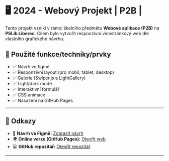 
# 🖥️ 2024 - Webový Projekt | P2B | 

Tento projekt vznikl v rámci školního předmětu **Webové aplikace (P2B)** na **PSLib Liberec**. Cílem bylo vytvořit responzivní vícestránkový web dle vlastního grafického návrhu.


## 🧩 Použité funkce/techniky/prvky

- ✅ Návrh ve figmě
- ✅ Responzivní layout (pro mobil, tablet, desktop)
- ✅ Galerie (Swiper.js a LightGallery)
- ✅ Light/dark mode
- ✅ Interaktivní formulář
- ✅ CSS animace
- ✅ Nasazení na GitHub Pages

---

## 🔗 Odkazy

- 🎨 **Návrh ve Figmě:** [Zobrazit návrh](https://www.figma.com/design/NBXFSdoMJ8pa0SyeEOAgFT/%C5%BDaludTom%C3%A1%C5%A1?t=N9lTaNAr4zY6dUP1-1)
- 🌍 **Online verze (GitHub Pages):** [Otevřít web](https://pslib-cz.github.io/2024-p2b-web-projekt-tomasecek)  
- 💻 **GitHub repozitář:** [Otevřít repozitář](https://github.com/pslib-cz/2024-p2b-web-projekt-tomasecek)

---
